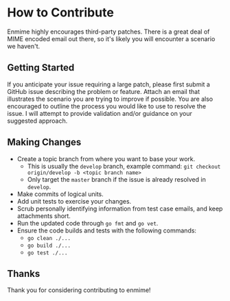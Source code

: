 How to Contribute
=================

Enmime highly encourages third-party patches. There is a great deal of MIME
encoded email out there, so it's likely you will encounter a scenario we
haven't.


## Getting Started

If you anticipate your issue requiring a large patch, please first submit a
GitHub issue describing the problem or feature. Attach an email that illustrates
the scenario you are trying to improve if possible. You are also encouraged to
outline the process you would like to use to resolve the issue. I will attempt
to provide validation and/or guidance on your suggested approach.


## Making Changes

- Create a topic branch from where you want to base your work.
  - This is usually the `develop` branch, example command:
    `git checkout origin/develop -b <topic branch name>`
  - Only target the `master` branch if the issue is already resolved in
    `develop`.
- Make commits of logical units.
- Add unit tests to exercise your changes.
- Scrub personally identifying information from test case emails, and
  keep attachments short.
- Run the updated code through `go fmt` and `go vet`.
- Ensure the code builds and tests with the following commands:
  - `go clean ./...`
  - `go build ./...`
  - `go test ./...`


## Thanks

Thank you for considering contributing to enmime!
